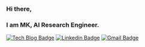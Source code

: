 ﻿### Hi there,
 ### I am MK, AI Research Engineer.
 
[![Tech Blog Badge](http://img.shields.io/badge/-Tech%20blog-black?style=flat-square&logo=github&link=https://zzsza.github.io/)](https://blossominkyung.com/)
[![Linkedin Badge](https://img.shields.io/badge/-LinkedIn-blue?style=flat-square&logo=Linkedin&logoColor=white&link=https://www.linkedin.com/in/seong-yun-byeon-8183a8113/)](https://www.linkedin.com/in/blossominkyung/)
[![Gmail Badge](https://img.shields.io/badge/-Gmail-d14836?style=flat-square&logo=Gmail&logoColor=white&link=mailto:snugyun01@gmail.com)](mailto:blossominkyung@gmail.com)
